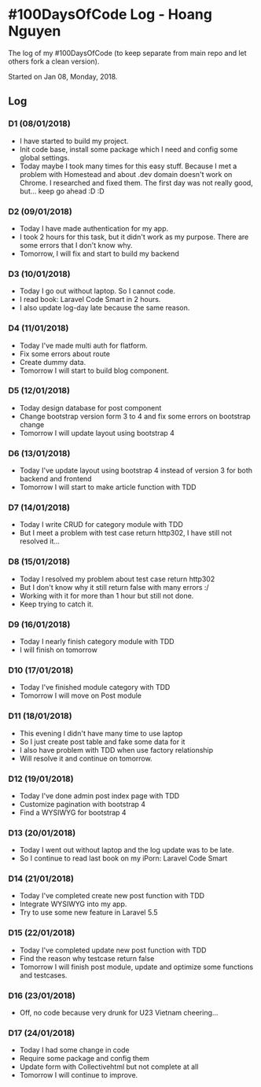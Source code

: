 # #100DaysOfCode Log - Hoang Nguyen
The log of my #100DaysOfCode (to keep separate from main repo and let others fork a clean version).

Started on Jan 08, Monday, 2018.

## Log

### D1 (08/01/2018)
- I have started to build my project.
- Init code base, install some package which I need and config some global settings.
- Today maybe I took many times for this easy stuff. Because I met a problem with Homestead and about .dev domain doesn't work on Chrome. I researched and fixed them. The first day was not really good, but... keep go ahead :D :D

### D2 (09/01/2018)
- Today I have made authentication for my app.
- I took 2 hours for this task, but it didn't work as my purpose. There are some errors that I don't know why.
- Tomorrow, I will fix and start to build my backend

### D3 (10/01/2018)
- Today I go out without laptop. So I cannot code.
- I read book: Laravel Code Smart in 2 hours.
- I also update log-day late because the same reason.

### D4 (11/01/2018)
- Today I've made multi auth for flatform.
- Fix some errors about route
- Create dummy data.
- Tomorrow I will start to build blog component.

### D5 (12/01/2018)
- Today design database for post component
- Change bootstrap version form 3 to 4 and fix some errors on bootstrap change
- Tomorrow I will update layout using bootstrap 4

### D6 (13/01/2018)
- Today I've update layout using bootstrap 4 instead of version 3 for both backend and frontend
- Tomorrow I will start to make article function with TDD

### D7 (14/01/2018)
- Today I write CRUD for category module with TDD
- But I meet a problem with test case return http302, I have still not resolved it...

### D8 (15/01/2018)
- Today I resolved my problem about test case return http302
- But I don't know why it still return false with many errors :/
- Working with it for more than 1 hour but still not done.
- Keep trying to catch it.

### D9 (16/01/2018)
- Today I nearly finish category module with TDD
- I will finish on tomorrow

### D10 (17/01/2018)
- Today I've finished module category with TDD
- Tomorrow I will move on Post module

### D11 (18/01/2018)
- This evening I didn't have many time to use laptop
- So I just create post table and fake some data for it
- I also have problem with TDD when use factory relationship
- Will resolve it and continue on tomorrow.

### D12 (19/01/2018)
- Today I've done admin post index page with TDD
- Customize pagination with bootstrap 4
- Find a WYSIWYG for bootstrap 4

### D13 (20/01/2018)
- Today I went out without laptop and the log update was to be late.
- So I continue to read last book on my iPorn: Laravel Code Smart

### D14 (21/01/2018)
- Today I've completed create new post function with TDD
- Integrate WYSIWYG into my app.
- Try to use some new feature in Laravel 5.5

### D15 (22/01/2018)
- Today I've completed update new post function with TDD
- Find the reason why testcase return false
- Tomorrow I will finish post module, update and optimize some functions and testcases.

### D16 (23/01/2018)
- Off, no code because very drunk for U23 Vietnam cheering...

### D17 (24/01/2018)
- Today I had some change in code
- Require some package and config them
- Update form with Collectivehtml but not complete at all
- Tomorrow I will continue to improve.
